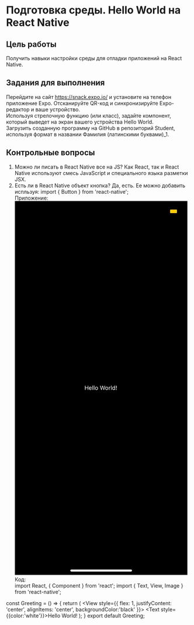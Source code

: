 # Подготовка среды. Hello World на React Native
## Цель работы
Получить навыки настройки среды для отладки приложений на React Native.  
## Задания для выполнения
Перейдите на сайт https://snack.expo.io/ и установите на телефон приложение Expo. Отсканируйте QR-код и синхронизируйте Expo-редактор и ваше устройство.  
Используя стрелочную функцию (или класс), задайте компонент, который выведет на экран вашего устройства Hello World.  
Загрузить созданную программу на GitHub в репозиторий Student, используя формат в названии Фамилия (латинскими буквами)_1.  
## Контрольные вопросы
1. Можно ли писать в React Native все на JS?
Как React, так и React Native используют смесь JavaScript и специального языка разметки JSX.
2. Есть ли в React Native объект кнопка?
Да, есть. Ее можно добавить испльзуя:
import { Button } from 'react-native';  
Приложение:  
![image](../images/react_1.jpeg)  
Код:  
import React, { Component } from 'react';
import { Text, View, Image } from 'react-native';

const Greeting = () => {
  return (
    <View style={{ flex: 1, justifyContent: 'center', alignItems: 'center', backgroundColor:'black' }}>
      <Text style={{color:'white'}}>Hello World!</Text>
    </View>
  );
}
export default Greeting;

